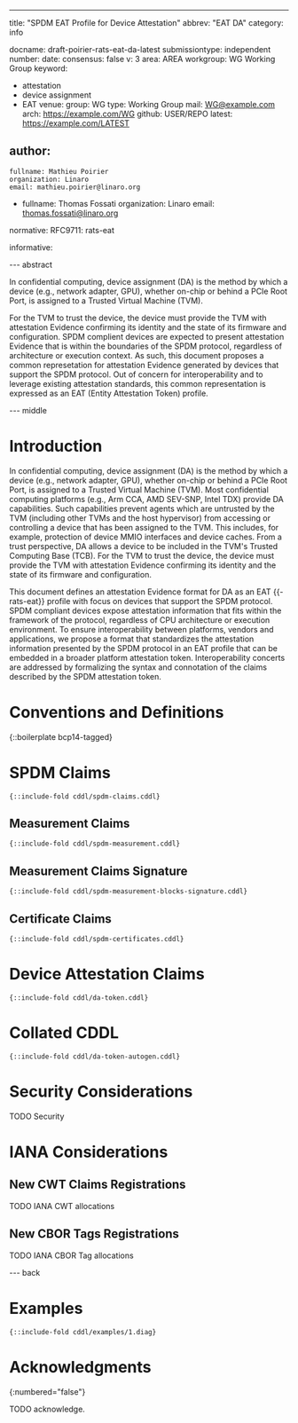 ---
title: "SPDM EAT Profile for Device Attestation"
abbrev: "EAT DA"
category: info

docname: draft-poirier-rats-eat-da-latest
submissiontype: independent
number:
date:
consensus: false
v: 3
area: AREA
workgroup: WG Working Group
keyword:
 - attestation
 - device assignment
 - EAT
venue:
  group: WG
  type: Working Group
  mail: WG@example.com
  arch: https://example.com/WG
  github: USER/REPO
  latest: https://example.com/LATEST

author:
 -
    fullname: Mathieu Poirier
    organization: Linaro
    email: mathieu.poirier@linaro.org
 -
    fullname: Thomas Fossati
    organization: Linaro
    email: thomas.fossati@linaro.org

normative:
  RFC9711: rats-eat

informative:

--- abstract

In confidential computing, device assignment (DA) is the method by which a device (e.g., network adapter, GPU), whether on-chip or behind a PCIe Root Port, is assigned to a Trusted Virtual Machine (TVM).

For the TVM to trust the device, the device must provide the TVM with attestation Evidence confirming its identity and the state of its firmware and configuration. SPDM complient devices are expected to present attestation Evidence that is within the boundaries of the SPDM protocol, regardless of architecture or execution context.  As such, this document proposes a common represetation for attestation Evidence generated by devices that support the SPDM protocol.  Out of concern for interoperability and to leverage existing attestation standards, this common representation is expressed as an EAT (Entity Attestation Token) profile.

--- middle

# Introduction

In confidential computing, device assignment (DA) is the method by which a device (e.g., network adapter, GPU), whether on-chip or behind a PCIe Root Port, is assigned to a Trusted Virtual Machine (TVM).
Most confidential computing platforms (e.g., Arm CCA, AMD SEV-SNP, Intel TDX) provide DA capabilities.
Such capabilities prevent agents which are untrusted by the TVM (including other TVMs and the host hypervisor) from accessing or controlling a device that has been assigned to the TVM.
This includes, for example, protection of device MMIO interfaces and device caches.
From a trust perspective, DA allows a device to be included in the TVM's Trusted Computing Base (TCB).
For the TVM to trust the device, the device must provide the TVM with attestation Evidence confirming its identity and the state of its firmware and configuration.

This document defines an attestation Evidence format for DA as an EAT {{-rats-eat}} profile with focus on devices that support the SPDM protocol.  SPDM compliant devices expose attestation information that fits within the framework of the protocol, regardless of CPU architecture or execution environment.  To ensure interoperability between platforms, vendors and applications, we propose a format that standardizes the attestation information presented by the SPDM protocol in an EAT profile that can be embedded in a broader platform attestation token.  Interoperability concerts are addressed by formalizing the syntax and connotation of the claims described by the SPDM attestation token.

# Conventions and Definitions

{::boilerplate bcp14-tagged}

# SPDM Claims

~~~ cddl
{::include-fold cddl/spdm-claims.cddl}
~~~

## Measurement Claims

~~~ cddl
{::include-fold cddl/spdm-measurement.cddl}
~~~

## Measurement Claims Signature

~~~ cddl
{::include-fold cddl/spdm-measurement-blocks-signature.cddl}
~~~

## Certificate Claims

~~~ cddl
{::include-fold cddl/spdm-certificates.cddl}
~~~

# Device Attestation Claims

~~~ cddl
{::include-fold cddl/da-token.cddl}
~~~


# Collated CDDL

~~~ cddl
{::include-fold cddl/da-token-autogen.cddl}
~~~

# Security Considerations

TODO Security

# IANA Considerations

## New CWT Claims Registrations

TODO IANA CWT allocations

## New CBOR Tags Registrations

TODO IANA CBOR Tag allocations

--- back

# Examples

~~~ cbor-diag
{::include-fold cddl/examples/1.diag}
~~~

# Acknowledgments
{:numbered="false"}

TODO acknowledge.
